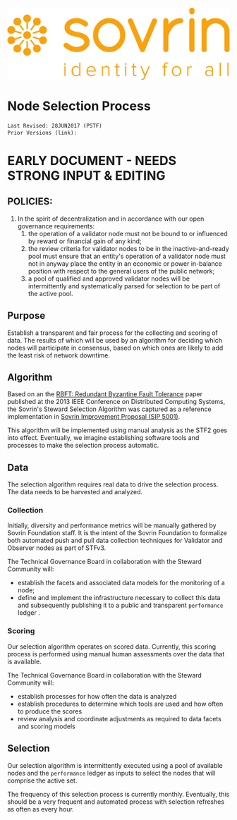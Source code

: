 ![logo](../images/banner.png)

# Node Selection Process
```
Last Revised: 28JUN2017 (PSTF)
Prior Versions (link):

```

# EARLY DOCUMENT - NEEDS STRONG INPUT & EDITING

## POLICIES:

1. In the spirit of decentralization and in accordance with our open governance requirements: 
   1. the operation of a validator node must not be bound to or influenced by reward or financial gain of any kind; 
   2. the review criteria for validator nodes to be in the inactive-and-ready pool must ensure that an entity's operation of a validator node must not in anyway place the entity in an economic or power in-balance position with respect to the general users of the public network; 
   3. a pool of qualified and approved validator nodes will be intermittently and systematically parsed for selection to be part of the active pool. 

## Purpose
Establish a transparent and fair process for the collecting and scoring of data. The results of which will be used by an algorithm for deciding which nodes will participate in consensus, based on which ones are likely to add the least risk of network downtime.

## Algorithm
Based on an the [RBFT: Redundant Byzantine Fault Tolerance](https://pakupaku.me/plaublin/rbft/5000a297.pdf) paper published at the 2013 IEEE Conference on Distributed Computing Systems, the Sovrin's Steward Selection Algorithm was captured as a reference implementation in [Sovrin Improvement Proposal (SIP 5001)](https://github.com/sovrin-foundation/sovrin-sip/blob/master/text/5001-steward-selection-algorithm/README.md).

This algorithm will be implemented using manual analysis as the STF2 goes into effect. Eventually, we imagine establishing software tools and processes to make the selection process automatic.

## Data
The selection algorithm requires real data to drive the selection process. The data needs to be harvested and analyzed.

### Collection
Initially, diversity and performance metrics will be manually gathered by Sovrin Foundation staff. It is the intent of the Sovrin Foundation to formalize both automated push and pull data collection techniques for Validator and Observer nodes as part of STFv3.

The Technical Governance Board in collaboration with the Steward Community will:

* establish the facets and associated data models for the monitoring of a node;
* define and implement the infrastructure necessary to collect this data and subsequently publishing it to a public and transparent ```performance``` ledger .

### Scoring

Our selection algorithm operates on scored data. Currently, this scoring process is performed using manual human assessments over the data that is available.

The Technical Governance Board in collaboration with the Steward Community will:

* establish processes for how often the data is analyzed
* establish procedures to determine which tools are used and how often to produce the scores
* review analysis and coordinate adjustments as required to data facets and scoring models

## Selection
Our selection algorithm is intermittently executed using a pool of available nodes and the ```performance``` ledger as inputs to select the nodes that will comprise the active set.

The frequency of this selection process is currently monthly. Eventually, this should be a very frequent and automated process with selection refreshes as often as every hour.
